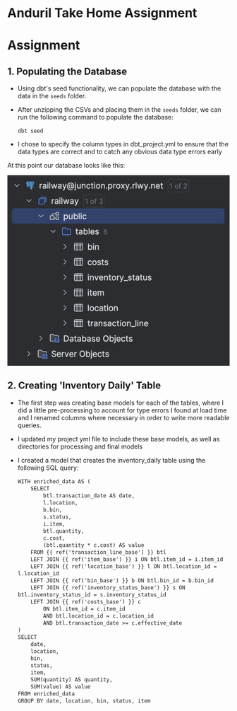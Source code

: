 # Anduril Take Home Assignment

# Assignment 

## 1. Populating the Database

* Using dbt's seed functionality, we can populate the database with the data in the `seeds` folder.

* After unzipping the CSVs and placing them in the `seeds` folder, we can run the following command to populate the database:

    ```
    dbt seed
    ```

* I chose to specify the column types in dbt_project.yml to ensure that the data types are correct and to catch any obvious data type errors early

At this point our database looks like this:

![Database Schema](images/db_schema.png)

## 2. Creating 'Inventory Daily' Table

* The first step was creating base models for each of the tables, where I did a little pre-processing to account for type errors I found at load time and I renamed columns where necessary in order to write more readable queries.

* I updated my project yml file to include these base models, as well as directories for processing and final models

* I created a model that creates the inventory_daily table using the following SQL query:

    ```
    WITH enriched_data AS (
        SELECT
            btl.transaction_date AS date,
            l.location,
            b.bin,
            s.status,
            i.item,
            btl.quantity,
            c.cost,
            (btl.quantity * c.cost) AS value
        FROM {{ ref('transaction_line_base') }} btl
        LEFT JOIN {{ ref('item_base') }} i ON btl.item_id = i.item_id
        LEFT JOIN {{ ref('location_base') }} l ON btl.location_id = l.location_id
        LEFT JOIN {{ ref('bin_base') }} b ON btl.bin_id = b.bin_id
        LEFT JOIN {{ ref('inventory_status_base') }} s ON btl.inventory_status_id = s.inventory_status_id
        LEFT JOIN {{ ref('costs_base') }} c
            ON btl.item_id = c.item_id
            AND btl.location_id = c.location_id
            AND btl.transaction_date >= c.effective_date
    )
    SELECT
        date,
        location,
        bin,
        status,
        item,
        SUM(quantity) AS quantity,
        SUM(value) AS value
    FROM enriched_data
    GROUP BY date, location, bin, status, item
    ```





